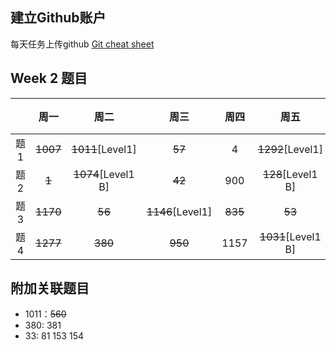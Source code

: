 ## 建立Github账户

每天任务上传github [Git cheat sheet](https://education.github.com/git-cheat-sheet-education.pdf)

## Week 2 题目
|       | 周一    | 周二    |  周三 |   周四 |   周五 | 周六 |  周日 |
| :----:| :----: | :----: |:----: |:----: |:----: |:----:|:----: |
| 题1   |  ~~1007~~   | ~~1011~~[Level1]  | ~~57~~    |  4    |  ~~1292~~[Level1]  | ~~34~~   | 560  | 
| 题2   |  ~~1~~   | ~~1074~~[Level1 B]  | ~~42~~   |  900   |  ~~128~~[Level1 B]  | ~~729~~[Level1]   | 31  | 
| 题3   |  ~~1170~~   | ~~56~~  | ~~1146~~[Level1]    |  ~~835~~    |  ~~53~~  | ~~85~~[Level1]   | ~~792~~  | 
| 题4   |  ~~1277~~   | ~~380~~  | ~~950~~    |  1157    |  ~~1031~~[Level1 B]  | ~~33~~[B]   | 849  | 

## 附加关联题目

- 1011：~~560~~
- 380: 381
- 33: 81 153 154
